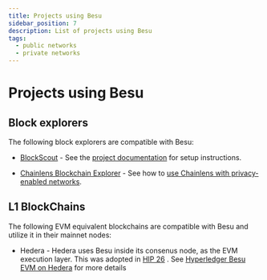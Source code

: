 ```yaml
---
title: Projects using Besu
sidebar_position: 7
description: List of projects using Besu
tags:
  - public networks
  - private networks
---
```


# Projects using Besu

## Block explorers

The following block explorers are compatible with Besu:

- [BlockScout](https://github.com/blockscout/blockscout#readme) - See the [project documentation](https://docs.blockscout.com/) for setup instructions.

- [Chainlens Blockchain Explorer](https://www.web3labs.com/chainlens) - See how to [use Chainlens with privacy-enabled networks](../../private-networks/how-to/monitor/chainlens.md).

## L1 BlockChains

The following EVM equivalent blockchains are compatible with Besu and utilize it in their mainnet nodes:

- Hedera - Hedera uses Besu inside its consenus node, as the EVM execution layer. This was adopted in [HIP 26](https://hips.hedera.com/hip/hip-26) . See [Hyperledger Besu EVM on Hedera](https://docs.hedera.com/hedera/core-concepts/smart-contracts/deploying-smart-contracts#hyperledger-besu-evm-on-hedera) for more details
